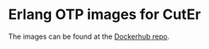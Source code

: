 # Erlang OTP images for CutEr

The images can be found at the [Dockerhub repo](https://hub.docker.com/repository/docker/aggelgian/erlang).

